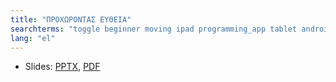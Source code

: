 ```yaml
---
title: "ΠΡΟΧΩΡΟΝΤΑΣ ΕΥΘΕΙΑ"
searchterms: "toggle beginner moving ipad programming_app tablet android app moving_straight forward backward"
lang: "el"
---
```

 <ul>
 <li class="ng-binding">Slides:
 <a href="translations/el/beginner/MovingStraight.pptx">PPTX</a>,
 <a href="translations/el/beginner/MovingStraight.pdf">PDF</a>
 </li>
</ul>
